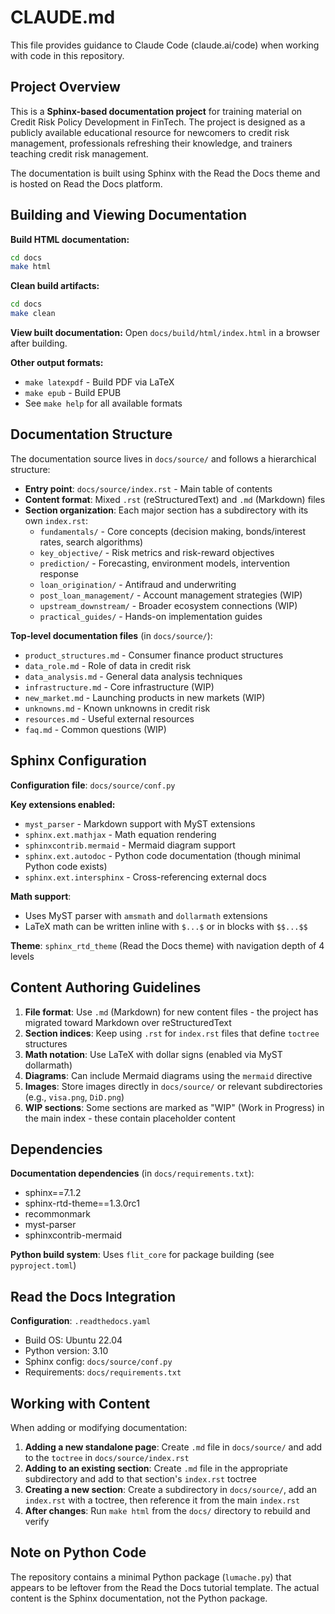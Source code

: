 # CLAUDE.md

This file provides guidance to Claude Code (claude.ai/code) when working with code in this repository.

## Project Overview

This is a **Sphinx-based documentation project** for training material on Credit Risk Policy Development in FinTech. The project is designed as a publicly available educational resource for newcomers to credit risk management, professionals refreshing their knowledge, and trainers teaching credit risk management.

The documentation is built using Sphinx with the Read the Docs theme and is hosted on Read the Docs platform.

## Building and Viewing Documentation

**Build HTML documentation:**
```bash
cd docs
make html
```

**Clean build artifacts:**
```bash
cd docs
make clean
```

**View built documentation:**
Open `docs/build/html/index.html` in a browser after building.

**Other output formats:**
- `make latexpdf` - Build PDF via LaTeX
- `make epub` - Build EPUB
- See `make help` for all available formats

## Documentation Structure

The documentation source lives in `docs/source/` and follows a hierarchical structure:

- **Entry point**: `docs/source/index.rst` - Main table of contents
- **Content format**: Mixed `.rst` (reStructuredText) and `.md` (Markdown) files
- **Section organization**: Each major section has a subdirectory with its own `index.rst`:
  - `fundamentals/` - Core concepts (decision making, bonds/interest rates, search algorithms)
  - `key_objective/` - Risk metrics and risk-reward objectives
  - `prediction/` - Forecasting, environment models, intervention response
  - `loan_origination/` - Antifraud and underwriting
  - `post_loan_management/` - Account management strategies (WIP)
  - `upstream_downstream/` - Broader ecosystem connections (WIP)
  - `practical_guides/` - Hands-on implementation guides

**Top-level documentation files** (in `docs/source/`):
- `product_structures.md` - Consumer finance product structures
- `data_role.md` - Role of data in credit risk
- `data_analysis.md` - General data analysis techniques
- `infrastructure.md` - Core infrastructure (WIP)
- `new_market.md` - Launching products in new markets (WIP)
- `unknowns.md` - Known unknowns in credit risk
- `resources.md` - Useful external resources
- `faq.md` - Common questions (WIP)

## Sphinx Configuration

**Configuration file**: `docs/source/conf.py`

**Key extensions enabled:**
- `myst_parser` - Markdown support with MyST extensions
- `sphinx.ext.mathjax` - Math equation rendering
- `sphinxcontrib.mermaid` - Mermaid diagram support
- `sphinx.ext.autodoc` - Python code documentation (though minimal Python code exists)
- `sphinx.ext.intersphinx` - Cross-referencing external docs

**Math support**:
- Uses MyST parser with `amsmath` and `dollarmath` extensions
- LaTeX math can be written inline with `$...$` or in blocks with `$$...$$`

**Theme**: `sphinx_rtd_theme` (Read the Docs theme) with navigation depth of 4 levels

## Content Authoring Guidelines

1. **File format**: Use `.md` (Markdown) for new content files - the project has migrated toward Markdown over reStructuredText
2. **Section indices**: Keep using `.rst` for `index.rst` files that define `toctree` structures
3. **Math notation**: Use LaTeX with dollar signs (enabled via MyST dollarmath)
4. **Diagrams**: Can include Mermaid diagrams using the `mermaid` directive
5. **Images**: Store images directly in `docs/source/` or relevant subdirectories (e.g., `visa.png`, `DiD.png`)
6. **WIP sections**: Some sections are marked as "WIP" (Work in Progress) in the main index - these contain placeholder content

## Dependencies

**Documentation dependencies** (in `docs/requirements.txt`):
- sphinx==7.1.2
- sphinx-rtd-theme==1.3.0rc1
- recommonmark
- myst-parser
- sphinxcontrib-mermaid

**Python build system**: Uses `flit_core` for package building (see `pyproject.toml`)

## Read the Docs Integration

**Configuration**: `.readthedocs.yaml`
- Build OS: Ubuntu 22.04
- Python version: 3.10
- Sphinx config: `docs/source/conf.py`
- Requirements: `docs/requirements.txt`

## Working with Content

When adding or modifying documentation:

1. **Adding a new standalone page**: Create `.md` file in `docs/source/` and add to the `toctree` in `docs/source/index.rst`
2. **Adding to an existing section**: Create `.md` file in the appropriate subdirectory and add to that section's `index.rst` toctree
3. **Creating a new section**: Create a subdirectory in `docs/source/`, add an `index.rst` with a toctree, then reference it from the main `index.rst`
4. **After changes**: Run `make html` from the `docs/` directory to rebuild and verify

## Note on Python Code

The repository contains a minimal Python package (`lumache.py`) that appears to be leftover from the Read the Docs tutorial template. The actual content is the Sphinx documentation, not the Python package.
